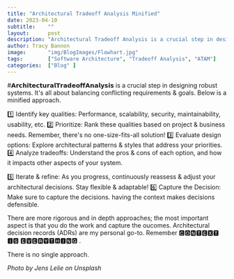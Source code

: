 ```yaml
---
title: "Architectural Tradeoff Analysis Minified"
date: 2023-04-10
subtitle:    ""
layout:      post 
description: "Architectural Tradeoff Analysis is a crucial step in designing robust systems. It's all about balancing conflicting requirements & goals. How about a quick minified approach."
author: Tracy Bannon
image:       "img/BlogImages/Flowhart.jpg"
tags:        ["Software Architecture", "Tradeoff Analysis", "ATAM"]
categories:  ["Blog" ]
---
```

#𝗔𝗿𝗰𝗵𝗶𝘁𝗲𝗰𝘁𝘂𝗿𝗮𝗹𝗧𝗿𝗮𝗱𝗲𝗼𝗳𝗳𝗔𝗻𝗮𝗹𝘆𝘀𝗶𝘀 is a crucial step in designing robust systems. It's all about balancing conflicting requirements & goals. Below is a minified approach.

1️⃣ Identify key qualities: Performance, scalability, security, maintainability, usability, etc.
2️⃣ Prioritize: Rank these qualities based on project & business needs. Remember, there's no one-size-fits-all solution!
3️⃣ Evaluate design options: Explore architectural patterns & styles that address your priorities.
4️⃣ Analyze tradeoffs: Understand the pros & cons of each option, and how it impacts other aspects of your system.

5️⃣ Iterate & refine: As you progress, continuously reassess & adjust your architectural decisions. Stay flexible & adaptable!
6️⃣ Capture the Decision: Make sure to capture the decisions. having the context makes decisions defensible.

There are more rigorous and in depth approaches; the most important aspect is that you do the work and capture the oucomes. Architectural decision records (ADRs) are my personal go-to. Remember 🅲🅾🅽🆃🅴🆇🆃 🅸🆂 🅴🆅🅴🆁🆈🆃🅷🅸🅽🅶 .

There is no single approach.
 

*Photo by Jens Lelie on Unsplash* 
